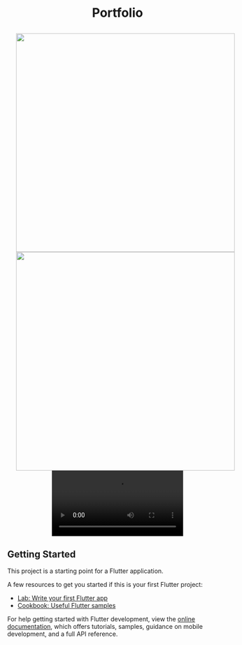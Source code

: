 # 

<h1 align = "center"> Portfolio </h1>

##
<div align="center">

 <img src="https://github.com/MauryaAayush/portfolio_website/assets/143180849/bd996886-2d72-449c-bb83-1614d9512912" height=500px hspace=20>
 <img src="https://github.com/MauryaAayush/portfolio_website/assets/143180849/bf09c0b0-a42d-4c68-a8be-dd93f4c09924" height=500px hspace=20>


<video src ="https://github.com/MauryaAayush/portfolio_website/assets/143180849/8f128caf-5422-4a12-b674-bd67dc14879c">


  

</div>

## Getting Started

This project is a starting point for a Flutter application.

A few resources to get you started if this is your first Flutter project:

- [Lab: Write your first Flutter app](https://docs.flutter.dev/get-started/codelab)
- [Cookbook: Useful Flutter samples](https://docs.flutter.dev/cookbook)

For help getting started with Flutter development, view the
[online documentation](https://docs.flutter.dev/), which offers tutorials,
samples, guidance on mobile development, and a full API reference.

